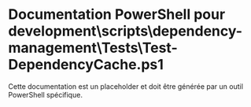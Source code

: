 # Documentation PowerShell pour development\scripts\dependency-management\Tests\Test-DependencyCache.ps1

Cette documentation est un placeholder et doit être générée par un outil PowerShell spécifique.
